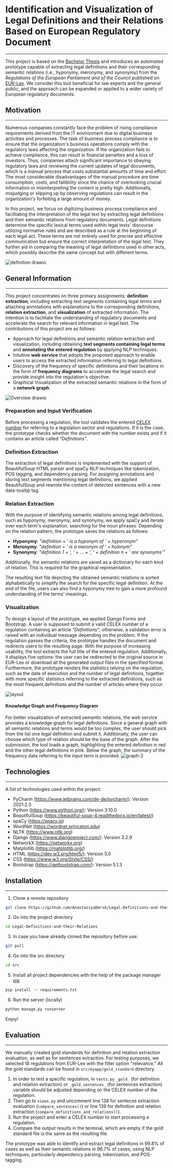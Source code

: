 # Identification and Visualization of Legal Definitions and their Relations Based on European Regulatory Document
***
This project is based on the [Bachelor Thesis](https://mediatum.ub.tum.de/1656157?query=Anastasiya&show_id=1715461) and introduces an automated prototype capable of extracting legal definitions and their corresponding semantic relations (i.e., hyponymy, meronymy, and synonymy) from the _Regulations of the European Parliament and of the Council_ published on [EUR-Lex](https://eur-lex.europa.eu). We consider this tool beneficial for law experts and the general public, and the approach can be expanded or applied to a wider variety of European regulatory documents.
## Motivation
***
Numerous companies constantly face the problem of rising compliance requirements derived from the IT environment due to digital business activities and processes. The task of business process compliance is to ensure that the organization's business operations comply with the regulatory laws affecting the organization. If the organization fails to achieve compliance, this can result in financial penalties and a loss of investors. Thus, companies attach significant importance to obeying regulatory laws and reviewing the current updates of legal documents, which is a manual process that costs substantial amounts of time and effort. The most considerable disadvantages of the manual procedure are time consumption, costs, and fallibility since the chance of overlooking crucial information or misinterpreting the content is pretty high. Additionally, misjudging or slipping up by observing regulations can result in the organization's forfeiting a large amount of money.

In this project, we focus on digitizing business process compliance and facilitating the interpretation of the legal text by extracting legal definitions and their semantic relations from regulatory documents.
Legal definitions determine the specific lexical terms used within legal texts' discourse utilizing normative rules and are described as a rule at the beginning of each legal act. These terms are not entirely used for precise and effective communication but ensure the correct interpretation
of the legal text. They further aid in comparing the meaning of legal definitions used in other acts, which possibly describe the same concept but with different terms.

![definition drawio](https://github.com/AnastasiyaDmrsk/Identification-and-Visualization-of-Legal-Definitions-and-Relations/assets/87528008/b978470b-f70f-43dd-9c76-5ac086d2002d)
## General Information
***
This project concentrates on three primary assignments: **definition extraction**, including extracting text segments containing legal terms and attaching annotations with explanations to the corresponding definitions, **relation extraction**, and **visualization** of extracted information. The intention is to facilitate the understanding of regulatory documents and accelerate the search for relevant information in legal text. The contributions of this project are as follows: 
+ Approach for legal definitions and semantic relation extraction and visualization, including obtaining **text segments containing legal terms** and **annotating the entered regulation** by applying NLP techniques.
+ Intuitive **web service** that adopts the proposed approach to enable users to access the extracted information referring to legal definitions.
+ Discovery of the frequency of specific definitions and their locations in the form of **frequency diagrams** to accelerate the legal search and provide insight into the regulation's objective.
+ Graphical Visualization of the extracted semantic relations in the form of a **network graph**. 

![Overview drawio](https://github.com/AnastasiyaDmrsk/Identification-and-Visualization-of-Legal-Definitions-and-Relations/assets/87528008/93bbd775-3f6f-40ef-b934-83dd63ff7adf)

### Preparation and Input Verification
Before processing a regulation, the tool validates the entered [CELEX number](https://eur-lex.europa.eu](https://eur-lex.europa.eu/content/tools/eur-lex-celex-infographic-A3.pdf)) for referring to a legislation sector and regulations. If it is the case, the prototype checks whether the document with the number exists and if it contains an article called _"Definitions"_.  

### Definition Extraction
The extraction of legal definitions is implemented with the support of BeautifulSoup HTML parser and spaCy NLP techniques like tokenization, POS tagging, and dependency parsing. For assigning annotations and storing text segments mentioning legal definitions, we applied BeautifulSoup and rewrote the content of detected sentences with a new data-tooltip tag. 

### Relation Extraction 
With the purpose of identifying semantic relations among legal definitions, such as hyponymy, meronymy, and synonymy, we apply spaCy and iterate over each term's explanation, searching for the noun phrases. Depending on the relation pattern, the prototype saves the relations as follows: 
+ **Hyponymy**: _"definition + ' is a hyponym of ' + hyperonym"_
+ **Meronymy**: _"definition + ' is a meronym of ' + holonym"_
+ **Synonymy**: _"definition 1 + ', ' + ... + ', ' + definition n + ' are synonyms'"_

Additionally, the semantic relations are saved as a dictionary for each kind of relation. This is required for the graphical representation.

The resulting text file depicting the obtained semantic relations is sorted alphabetically to simplify the search for the specific legal definition. At the end of the file, users can also find a hyponymy tree to gain a more profound understanding of the terms' meanings.

### Visualization 
To design a layout of the prototype, we applied Django Forms and Bootstrap. A user is supposed to submit a valid CELEX number of a regulation containing an article _"Definitions"_; otherwise, a validation error is raised with an individual message depending on the problem. If the regulation passes the criteria, the prototype handles the document and redirects users to the resulting page. With the purpose of increasing usability, the tool extracts the full title of the entered regulation. Additionally, it displays five options: the user can be redirected to the original source in EUR-Lex or download all the generated output files in the specified format. Furthermore, the prototype renders the statistics relying on the regulation, such as the date of execution and the number of legal definitions, together with more specific statistics referring to the extracted definitions, such as the most frequent definitions and the number of articles where they occur. 

![layout](https://github.com/AnastasiyaDmrsk/Legal-Definitions-and-their-Relations/assets/87528008/9910cf23-5fb8-4bcf-ab0c-4b1bc21e7ca3)

#### Knowledge Graph and Frequency Diagram
For better visualization of extracted semantic relations, the web service provides a knowledge graph for legal definitions. Since a general graph with all semantic relations and terms would be too complex, the user should pick from the list one legal definition and submit it. Additionally, the user can choose which type of relation should be the base of the graph. After the submission, the tool loads a graph, highlighting the entered definition in red and the other legal definitions in pink. Below the graph, the summary of the frequency data referring to the input term is provided.
![graph-2](https://github.com/AnastasiyaDmrsk/Legal-Definitions-and-their-Relations/assets/87528008/d618fa8b-fdfd-478a-936a-2bcc6f7a0ecc)

## Technologies
***
A list of technologies used within the project:
* PyCharm (https://www.jetbrains.com/de-de/pycharm/): Version 2021.2.3
* Python (https://www.python.org/): Version 3.10.0
* BeautifulSoup (https://beautiful-soup-4.readthedocs.io/en/latest/)
* spaCy (https://spacy.io)
* WordNet (https://wordnet.princeton.edu)
* NLTK (https://www.nltk.org)
* Django (https://www.djangoproject.com/): Version 3.2.9
* NetworkX (https://networkx.org)
* Matplotlib (https://matplotlib.org/)
* HTML (https://dev.w3.org/html5/): Version 5.0
* CSS (https://www.w3.org/Style/CSS/)
* Bootstrap (https://getbootstrap.com/): Version 5.1.3
## Installation
***
1. Clone a remote repository 
```bash
git clone https://github.com/AnastasiyaDmrsk/Legal-Definitions-and-their-Relations.git
```
2. Go into the project directory
```bash
cd Legal-Definitions-and-their-Relations
```
3. In case you have already cloned the repository before use:
```bash
git pull
```
4. Go into the src directory 
```bash
cd src
```
5. Install all project dependencies with the help of the package manager [pip](https://pip.pypa.io/en/stable/)
```bash
pip install -r requirements.txt
```
6. Run the server (locally)
```bash
python manage.py runserver
```
Enjoy!
## Evaluation
***
We manually created gold standards for definition and relation extraction evaluation, as well as for sentences extraction. For testing purposes, we selected 18 regulations from EUR-Lex with the filter option "relevance." All the gold standards can be found in `src/myapp/gold_standard` directory. 

1. In order to test a specific regulation, in `tests.py` `_gold_` (for definition and relation extraction) or `_gold_sentences_` (for sentences extraction) variable should be adjusted depending on the CELEX number of the regulation.  
2. Then go to `views.py` and uncomment line 138 for senteces extraction evaluation (`compare_sentences()`) or line 139 for definition and relation extraction (`compare_definitions_and_relations()`).
3. Run the project and enter a CELEX number to start processing a regulation.
4. Compare the output results in the terminal, which are empty if the gold standard file is the same as the resulting file. 

The prototype was able to identify and extract legal definitions in 99.8% of cases as well as their semantic relations in 96.7% of cases, using NLP techniques, particularly dependency parsing, tokenization, and POS-tagging.
